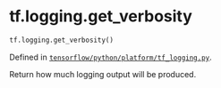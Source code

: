 <div itemscope itemtype="http://developers.google.com/ReferenceObject">
<meta itemprop="name" content="tf.logging.get_verbosity" />
<meta itemprop="path" content="Stable" />
</div>

# tf.logging.get_verbosity

``` python
tf.logging.get_verbosity()
```



Defined in [`tensorflow/python/platform/tf_logging.py`](/code/stable/tensorflow/python/platform/tf_logging.py).

Return how much logging output will be produced.
